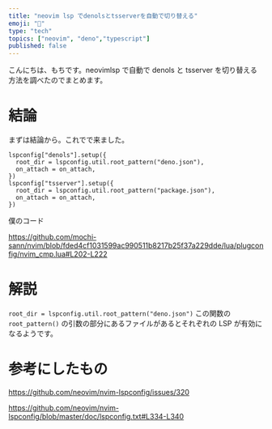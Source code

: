 ```yaml
---
title: "neovim lsp でdenolsとtsserverを自動で切り替える"
emoji: "🦕"
type: "tech" 
topics: ["neovim", "deno","typescript"]
published: false
---
```


こんにちは、もちです。neovimlsp で自動で denols と tsserver を切り替える方法を調べたのでまとめます。

# 結論

まずは結論から。これでで来ました。

```nvim_cmp.lua:lua
lspconfig["denols"].setup({
  root_dir = lspconfig.util.root_pattern("deno.json"),
  on_attach = on_attach,
})
lspconfig["tsserver"].setup({
  root_dir = lspconfig.util.root_pattern("package.json"),
  on_attach = on_attach,
})
```
僕のコード

https://github.com/mochi-sann/nvim/blob/fded4cf1031599ac990511b8217b25f37a229dde/lua/plugconfig/nvim_cmp.lua#L202-L222

# 解説

`root_dir = lspconfig.util.root_pattern("deno.json")` この関数の `root_pattern()` の引数の部分にあるファイルがあるとそれぞれの LSP が有効になるようです。

# 参考にしたもの

https://github.com/neovim/nvim-lspconfig/issues/320

https://github.com/neovim/nvim-lspconfig/blob/master/doc/lspconfig.txt#L334-L340
